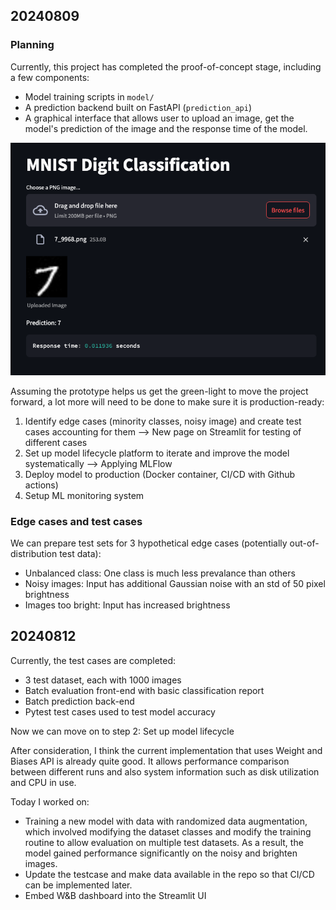 ## 20240809

### Planning
Currently, this project has completed the proof-of-concept stage, including a few components:
- Model training scripts in `model/`
- A prediction backend built on FastAPI (`prediction_api`)
- A graphical interface that allows user to upload an image, get the model's prediction of the image and the response time of the model.

![Prototype UI](_assets/prototype_ui.png)

Assuming the prototype helps us get the green-light to move the project forward, a lot more will need to be done to make sure it is production-ready:
1. Identify edge cases (minority classes, noisy image) and create test cases accounting for them --> New page on Streamlit for testing of different cases
2. Set up model lifecycle platform to iterate and improve the model systematically --> Applying MLFlow
3. Deploy model to production (Docker container, CI/CD with Github actions)
4. Setup ML monitoring system

### Edge cases and test cases

We can prepare test sets for 3 hypothetical edge cases (potentially out-of-distribution test data):
- Unbalanced class: One class is much less prevalance than others
- Noisy images: Input has additional Gaussian noise with an std of 50 pixel brightness
- Images too bright: Input has increased brightness

## 20240812

Currently, the test cases are completed: 
- 3 test dataset, each with 1000 images
- Batch evaluation front-end with basic classification report
- Batch prediction back-end
- Pytest test cases used to test model accuracy

Now we can move on to step 2: Set up model lifecycle

After consideration, I think the current implementation that uses Weight and Biases API is already quite good. It allows performance comparison between different runs and also system information such as disk utilization and CPU in use.

Today I worked on:
- Training a new model with data with randomized data augmentation, which involved modifying the dataset classes and modify the training routine to allow evaluation on multiple test datasets. As a result, the model gained performance significantly on the noisy and brighten images.
- Update the testcase and make data available in the repo so that CI/CD can be implemented later.
- Embed W&B dashboard into the Streamlit UI